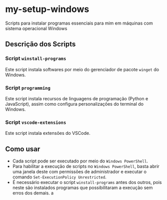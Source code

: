 # my-setup-windows
Scripts para instalar programas essenciais para mim em máquinas com sistema operacional Windows

## Descrição dos Scripts

### Script `winstall-programs`

Este script instala softwares por meio do gerenciador de pacote `winget` do Windows.

### Script `programming`

Este script instala recursos de linguagens de programação (Python e JavaScript), assim como configura personalizações do terminal do Windows.

### Script `vscode-extensions`

Este script instala extensões do VSCode.

## Como usar

- Cada script pode ser executado por meio do `Windows PowerShell`.
- Para habilitar a execução de scripts no `Windows PowerShell`, basta abrir uma janela deste com permissões de administrador e executar o comando `Set-ExecutionPolicy Unrestricted`.
- É necessário executar o script `winstall-programs` antes dos outros, pois neste são instalados programas que possibilitaram a execução sem erros dos demais.
a
